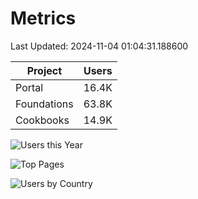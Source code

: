 # Metrics 

Last Updated: 2024-11-04 01:04:31.188600

| Project | Users |
| ----- | ----- |
| Portal | 16.4K |
| Foundations | 63.8K |
| Cookbooks | 14.9K |

![Users this Year](metrics/thisyear.png)

![Top Pages](metrics/toppages.png)

![Users by Country](metrics/bycountry.png)

